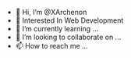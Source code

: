 - 👋 Hi, I’m @XArchenon
- 👀 Interested In Web Development
- 🌱 I’m currently learning ...
- 💞️ I’m looking to collaborate on ...
- 📫 How to reach me ...

<!---
XArchenon/XArchenon is a ✨ special ✨ repository because its `README.md` (this file) appears on your GitHub profile.
You can click the Preview link to take a look at your changes.
--->
